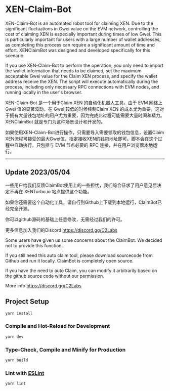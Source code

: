 # XEN-Claim-Bot

XEN-Claim-Bot is an automated robot tool for claiming XEN. Due to the significant fluctuations in Gwei value on the EVM network, controlling the cost of claiming XEN is especially important during times of low Gwei. This is particularly important for users with a large number of wallet addresses, as completing this process can require a significant amount of time and effort. XENClaimBot was designed and developed specifically for this scenario.

If you use XEN-Claim-Bot to perform the operation, you only need to import the wallet information that needs to be claimed, set the maximum acceptable Gwei value for the Claim XEN process, and specify the wallet address receive the XEN. The script will execute automatically during the process, including only necessary RPC connections with EVM nodes, and running locally in the user's browser.

XEN-Claim-Bot 是一个用于Claim XEN 的自动化机器人工具。由于 EVM 网络上 Gwei 值的显著波动，在 Gwei 较低的时候控制Claim XEN 的成本尤为重要。这对于拥有大量钱包地址的用户尤为重要，因为完成此过程可能需要大量时间和精力。 XENClaimBot 就是专门为这种场景设计和开发的。

如果使用XEN-Claim-Bot进行操作，只需要导入需要领取的钱包信息，设置Claim XEN流程可接受的最大Gwei值，指定接收XEN的钱包地址即可。脚本会在这个过程中自动执行，只包括与 EVM 节点必要的 RPC 连接，并在用户浏览器本地运行。

------------------------------
Update 2023/05/04
------------------------------
一些用户给我们反馈ClaimBot使用上的一些担忧，我们综合征求了用户意见后决定不再在 XENTurbo.io 站点提供这个功能。

如果你还需要这个自动化工具，请自行到Github上下载到本地运行，ClaimBot已经完全开源。

你可以github源码的基础上任意修改，无需经过我们的许可。

更多信息加入我们的Discord
https://discord.gg/C2Labs

Some users have given us some concerns about the ClaimBot. 
We decided not to provide this function. 

If you still need this auto claim tool, please download sourcecode from Github and run it locally. 
ClaimBot is completely open source.

If you have the need to auto Claim, you can modify it arbitrarily based on the github source code without our permission.

More info 
https://discord.gg/C2Labs 

## Project Setup

```sh
yarn install
```

### Compile and Hot-Reload for Development

```sh
yarn dev
```

### Type-Check, Compile and Minify for Production

```sh
yarn build
```

### Lint with [ESLint](https://eslint.org/)

```sh
yarn lint
```
